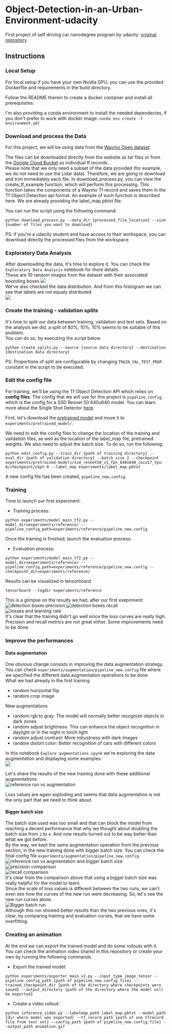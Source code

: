 # Object-Detection-in-an-Urban-Environment-udacity
First project of self driving car nanodegree program by udacity: [original repository](https://github.com/udacity/nd013-c1-vision-starter)

## Instructions

### Local Setup

For local setup if you have your own Nvidia GPU, you can use the provided Dockerfile and requirements in the build directory.

Follow the README therein to create a docker container and install all prerequisites.

I'm also providing a conda environment to install the needed dependecies, if you don't prefer to work with docker image: `conda env create -f environment.yml`

### Download and process the Data

For this project, we will be using data from the [Waymo Open dataset](https://waymo.com/open/).

The files can be downloaded directly from the website as tar files or from the [Google Cloud Bucket](https://console.cloud.google.com/storage/browser/waymo_open_dataset_v_1_2_0_individual_files/) as individual tf records. <br>
Please note that we only need a subset of the data provided (for example, we do not need to use the Lidar data). Therefore, we are going to download and trim immediately each file. In download_process.py, you can view the create_tf_example function, which will perform this processing. This function takes the components of a Waymo Tf record and saves them in the Tf Object Detection api format. An example of such function is described here. We are already providing the label_map.pbtxt file.

You can run the script using the following command:
```
python download_process.py --data_dir {processed_file_location} --size {number of files you want to download}
```
PS: if you're a udacity student and have access to their workspace, you can download directly the processed files from the workspace. 

### Exploratory Data Analysis

After downloading the data, It's time to explore it. You can check the `Exploratory Data Analysis` notebook for more details. <br>
These are 10 random images from the dataset with their associated bounding boxes ![](img/random_images.png) <br>
We've also checked the data distribution. And from this histogram we can see that labels are not equaly distributed <br> ![](img/data_distribution.png)

### Create the training - validation splits

It's time to split our data between training, validation and test sets. Based on the analysis we did, a split of 80%, 10%, 10% seems to be suitable of this problem. <br>
You can do so, by executing the script below. <br>
```
python create_splits.py --source {source data directory} --destination {destination data directory}
```
PS: Proportions of split are configurable by changing `TRAIN_VAL_TEST_PROP` constant in the script to be executed.

### Edit the config file

For training, we'll be using the Tf Object Detection API which relies on **config files**. The config that we will use for this project is `pipeline.config`, which is the config for a SSD Resnet 50 640x640 model. You can learn more about the Single Shot Detector [here](https://arxiv.org/pdf/1512.02325.pdf).

First, let's download the [pretrained model](http://download.tensorflow.org/models/object_detection/tf2/20200711/ssd_resnet50_v1_fpn_640x640_coco17_tpu-8.tar.gz) and move it to `experiments/pretrained_model/`.

We need to edit the config files to change the location of the training and validation files, as well as the location of the label_map file, pretrained weights. We also need to adjust the batch size. To do so, run the following:
```
python edit_config.py --train_dir {path of training directory} --eval_dir {path of validation directory} --batch_size 2 --checkpoint experiments/pretrained-models/ssd_resnet50_v1_fpn_640x640_coco17_tpu-8/checkpoint/ckpt-0 --label_map experiments/label_map.pbtxt
```
A new config file has been created, `pipeline_new.config`.

### Training

Time to launch our first experiment: <br>
* Training process:
```
python experiments/model_main_tf2.py --model_dir=experiments/reference/ --pipeline_config_path=experiments/reference/pipeline_new.config
```
Once the training is finished, launch the evaluation process:
* Evaluation process:
```
python experiments/model_main_tf2.py --model_dir=experiments/reference/ --pipeline_config_path=experiments/reference/pipeline_new.config --checkpoint_dir=experiments/reference/
```
Results can be visualized in tensorboard
```
tensorboard --logdir experiments/reference
```
This is a glimpse on the results we had, after our first exepriment: <br>
![detection boxes precision](img/detection_boxes_precision.png)
![detection boxes recall](img/detection_boxes_recall.png)
![losses and learning rate](img/loss_and_lr.png) <br>
It's clear that the training didn't go well since the loss curves are really high. Precision and recall metrics are not great either. Some improvements need to be done.

### Improve the performances
#### Data augmentation
One obvious change consists in improving the data augmentation strategy. You can check `experiments/augmentation/pipeline_new.config` file where we specified the different data augmentation operations to be done <br>
What we had already in the first training
- random horizontal flip
- random crop image <br>

New augmentations
- random rgb to gray: The model will normally better recognize objects in dark zones 
- random adjust brightness: This can enhance the object recognition in daylight or in the night in torch light
- random adjust contrast: More robustness with dark images
- random distort color: Better recognition of cars with different colors <br>

In this notebook `Explore augmentations.ipynb` we're exploring the data augmentation and displaying some examples: <br>
![](img/explore_augmentation.png)

Let's share the results of the new training done with these additional augmentations <br>
![reference run vs augmentation](img/reference_vs_aug.png)

Loss values are again exploding and seems that data augmentation is not the only part that we need to think about. 

#### Bigger batch size
The batch size used was too small and that can block the model from reaching a decent performance that why we thought about doubling the batch size from `2` to `4`. And now results turned out to be way better than what we got before. <br>
By the way, we kept the same augmentation operation from the previous section, in the new training done with bigger batch size. You can check the final config file `experiments/augmentation/pipeline_new.config`. <br>
![reference run vs augmentation and bigger batch size](img/reference_vs_bigger_batch.png) <br>
![precision comparison](img/precision_comparison.png) <br>
![recall comparison](img/recall_comparison.png) <br>
It's clear from the comparison above that using a bigger batch size was really helpful for the model to learn. <br>
Since the scale of loss values is different between the two runs, we can't even see how the curves of the new run were decreasing. So, let's see the new run curves alone. <br>
![Bigger batch run](img/bigger_batch_run.png) <br>
Although this run showed better results than the two previous ones, it's clear, by comparing training and evaluation curves, that we have some overfitting.

### Creating an animation

At the end we can export the trained model and do some rollouts with it. You can check the animation video shared in this repository or create your own by running the following commands. <br>
* Export the trained model:
```
python experiments/exporter_main_v2.py --input_type image_tensor --pipeline_config_path {path of pipeline_new.config file} --trained_checkpoint_dir {path of the directory where checkpoints were saved} --output_directory {path of the directory where the model will be exported}
```
* Create a video rollout:
```
python inference_video.py --labelmap_path label_map.pbtxt --model_path {dir where model was exported} --tf_record_path {path of one tfrecord file from test set} --config_path {path of pipeline_new.config file} --output_path animation.gif
```
